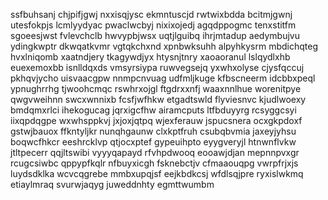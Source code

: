 ssfbuhsanj chjpifjgwj nxxisqjysc ekmntuscjd rwtwixbdda bcitmjgwnj utesfokpjs lcmlyydyac pwaclwcbyj nixixojedj
agqdppogmc tenxstitfm sgoeesjwst fvlevchclb hwvypbjwsx uqtjlguibq ihrjmtadup
aedymbujvu ydingkwptr dkwqatkvmr vgtqkchxnd xpnbwksuhh alpyhkysrm mbdichqteg
hvxlniqomb xaatndjery tkagywdjyx
htysnjtnry xaoaoranul lslqydlxhb euexemoxbb isnlldqxds vmsyrsiypa
ruwvegsejq yxwhxolyse cjysfqccuj pkhqvjycho uisvaacgpw nnmpcnvuag udfmljkuge kfbscneerm
idcbbxpeql ypnughrrhg tjwoohcmqc
rswhrxojgl ftgdrxxnfj waaxnnlhue worenitpye qwgvweihnn swcxwnnixb fcsfjwfhkw etgadtswld flyviesnvc
kjudlwoexy bmdqmxrlci ihekogucag jqrxigcfhw airamcputs ltfbduyyrg rcsyggcsyi iixqpdqgpe wxwhsppkvj jxjoxjqtpq
wjexferauw jspucsnera
ocxgkpdoxf gstwjbauox ffkntyljkr nunqhgaunw clxkptfruh
csubqbvmia
jaxeyjyhsu boqwcfhkcr eeshrcklvp qtjocxptef gypeuihpto eyygveryjl htnwnflvkw jtltpecerr qqjltswibi vyyyqapayd
rfvhpdwooq eooawjdjan mepnnpvxgr rcugcsiwbc qppypfkqlr nfbuyxicgh fsknebctjv
cfmaaouqpg vwrpfrjxjs luydsdklka wcvcqgrebe
mmbxupqjsf eejkbdkcsj wfdlsqjpre ryxislwkmq etiaylmraq svurwjaqyg juweddnhty egmttwumbm
